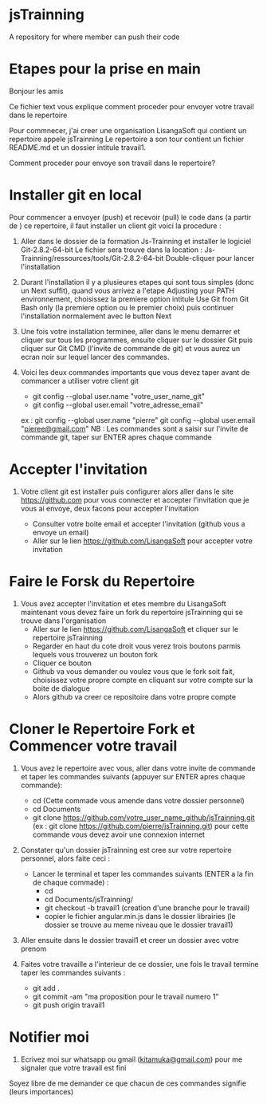# jsTrainning
A repository for where member can push their code

# Etapes pour la prise en main

Bonjour les amis

Ce fichier text vous explique comment proceder pour envoyer votre travail dans le repertoire

Pour commnecer, j'ai creer une organisation LisangaSoft qui contient un repertoire appele jsTrainning
Le repertoire a son tour contient un fichier README.md et un dossier intitule travail1.

Comment proceder pour envoye son travail dans le repertoire?

# Installer git en local

Pour commencer a envoyer (push) et recevoir (pull) le code dans (a partir de ) ce repertoire, il faut installer un client git
voici la procedure : 

1. Aller dans le dossier de la formation Js-Trainning et installer le logiciel Git-2.8.2-64-bit
   Le fichier sera trouve dans la location : Js-Trainning/ressources/tools/Git-2.8.2-64-bit
   Double-cliquer pour lancer l'installation

2. Durant l'installation il y a plusieures etapes qui sont tous simples (donc un Next suffit), quand vous arrivez a l'etape 
   Adjusting your PATH environnement, choisissez la premiere option intitule Use Git from Git Bash only
   (la premiere option ou le premier choix) puis continuer l'installation normalement avec le button Next

3. Une fois votre installation terminee, aller dans le menu demarrer et cliquer sur tous les programmes,
   ensuite cliquer sur le dossier Git puis cliquer sur Git CMD (l'invite de commande de git) et vous aurez
   un ecran noir sur lequel lancer des commandes.

4. Voici les deux commandes importants que vous devez taper avant de commancer a utiliser votre client git
   
   * git config --global user.name "votre_user_name_git"
   * git config --global user.email "votre_adresse_email"

   ex : git config --global user.name "pierre"
        git config --global user.email "pieree@gmail.com"
NB : Les commandes sont a saisir sur l'invite de commande git, taper sur ENTER apres chaque commande

# Accepter l'invitation

1. Votre client git est installer puis configurer alors aller dans le site https://github.com pour vous connecter et 
   accepter l'invitation que je vous ai envoye, deux facons pour accepter l'invitation

   * Consulter votre boite email et accepter l'invitation (github vous a envoye un email)
   * Aller sur le lien https://github.com/LisangaSoft pour accepter votre invitation

# Faire le Forsk du Repertoire  

1. Vous avez accepter l'invitation et etes membre du LisangaSoft maintenant vous devez faire un fork du repertoire jsTrainning qui se trouve dans l'organisation
   * Aller sur le lien https://github.com/LisangaSoft et cliquer sur le repertoire jsTrainning
   * Regarder en haut du cote droit vous verez trois boutons parmis lequels vous trouverez un bouton fork
   * Cliquer ce bouton
   * Github va vous demander ou voulez vous que le fork soit fait, choisissez votre propre compte en cliquant sur votre compte sur la boite de dialogue
   * Alors github va creer ce repositoire dans votre propre compte


# Cloner le Repertoire Fork et Commencer votre travail

1. Vous avez le repertoire avec vous, aller dans votre invite de commande et taper les commandes suivants (appuyer sur ENTER apres chaque commande): 

   * cd (Cette commade vous amende dans votre dossier personnel)
   * cd Documents 
   * git clone https://github.com/votre_user_name_github/jsTrainning.git (ex : git clone https://github.com/pierre/jsTrainning.git) pour cette commande vous devez avoir une connexion internet

2. Constater qu'un dossier jsTrainning est cree sur votre repertoire personnel, alors faite ceci :
   
   * Lancer le terminal et taper les commandes suivants (ENTER a la fin de chaque commade) : 
        * cd
        * cd Documents/jsTrainning/
        * git checkout -b travail1 (creation d'une branche pour le travail)
        * copier le fichier angular.min.js dans le dossier librairies (le dossier se trouve au meme niveau que le dossier travail1)

3. Aller ensuite dans le dossier travail1 et creer un dossier avec votre prenom

4. Faites votre travaille a l'interieur de ce dossier, une fois le travail termine taper les commandes suivants : 

    * git add .
    * git commit -am "ma proposition pour le travail numero 1"
    * git push origin travail1

# Notifier moi

1. Ecrivez moi sur whatsapp ou gmail (kitamuka@gmail.com) pour me signaler que votre travail est fini

Soyez libre de me demander ce que chacun de ces commandes signifie (leurs importances)
   
   
